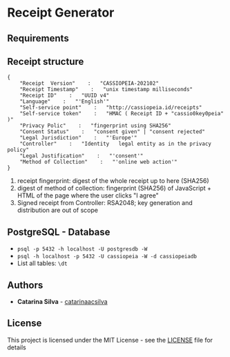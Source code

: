 # Receipt Generator



## Requirements


## Receipt structure

```
{
    "Receipt  Version"    :   "CASSIOPEIA-202102"
    "Receipt Timestamp"    :   "unix timestamp milliseconds"
    "Receipt ID"    :   "UUID v4"
    "Language"    :   "'English'"
    "Self-service point"    :   "http://cassiopeia.id/receipts"
    "Self-service token"    :   "HMAC ( Receipt ID + "cassio0key0peia" )"
    "Privacy Polic"    :   "fingerprint	using SHA256"
    "Consent Status"    :   "consent given" | "consent rejected"
    "Legal Jurisdiction"    :   "'Europe'"
    "Controller"    :   "Identity	legal entity as in the privacy policy"
    "Legal Justification"    :   "'consent'"
    "Method of Collection"    :   "'online web action'"
}
```

1. receipt fingerprint:	digest of the whole receipt up to here (SHA256)
2. digest of method of collection: fingerprint (SHA256) of JavaScript + HTML of the page where the user clicks "I agree"
3. Signed receipt from Controller: RSA2048; key generation and distribution are out of scope

## PostgreSQL - Database

- `psql -p 5432 -h localhost -U postgresdb -W`
- `psql -h localhost -p 5432 -U cassiopeia -W -d cassiopeiadb`
- List all tables: `\dt`

## Authors

* **Catarina Silva** - [catarinaacsilva](https://github.com/catarinaacsilva)

## License

This project is licensed under the MIT License - see the [LICENSE](LICENSE) file for details